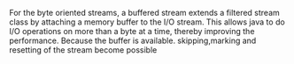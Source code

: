 For the byte oriented streams, a buffered stream extends a filtered stream class by attaching a memory
buffer to the I/O stream. This allows java to do I/O operations on more than a byte at a time, thereby 
improving the performance.
Because the buffer is available. skipping,marking and resetting of the stream become possible 